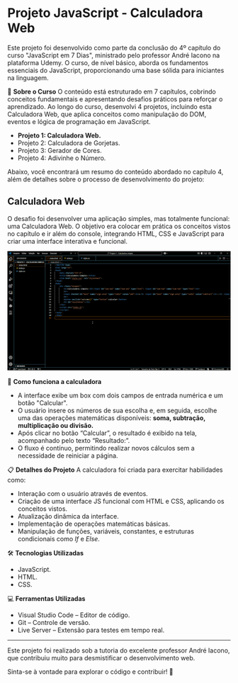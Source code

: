 # Projeto JavaScript - Calculadora Web

Este projeto foi desenvolvido como parte da conclusão do 4º capítulo do curso "JavaScript em 7 Dias", ministrado pelo professor André Iacono na plataforma Udemy. O curso, de nível básico, aborda os fundamentos essenciais do JavaScript, proporcionando uma base sólida para iniciantes na linguagem.

🎯 **Sobre o Curso**
O conteúdo está estruturado em 7 capítulos, cobrindo conceitos fundamentais e apresentando desafios práticos para reforçar o aprendizado. Ao longo do curso, desenvolvi 4 projetos, incluindo esta Calculadora Web, que aplica conceitos como manipulação do DOM, eventos e lógica de programação em JavaScript.

- **Projeto 1: Calculadora Web.**
- Projeto 2: Calculadora de Gorjetas.
- Projeto 3: Gerador de Cores.
- Projeto 4: Adivinhe o Número.

Abaixo, você encontrará um resumo do conteúdo abordado no capítulo 4, além de detalhes sobre o processo de desenvolvimento do projeto:

## Calculadora Web

O desafio foi desenvolver uma aplicação simples, mas totalmente funcional: uma Calculadora Web. O objetivo era colocar em prática os conceitos vistos no capítulo e ir além do console, integrando HTML, CSS e JavaScript para criar uma interface interativa e funcional.

<img src="Imagens\AnimaçãoCalculadoraWeb.gif">


📌 **Como funciona a calculadora**

- A interface exibe um box com dois campos de entrada numérica e um botão "Calcular".
- O usuário insere os números de sua escolha e, em seguida, escolhe uma das operações matemáticas disponíveis: **soma, subtração, multiplicação ou divisão.**
- Após clicar no botão “Calcular”, o resultado é exibido na tela, acompanhado pelo texto “Resultado:”.
- O fluxo é contínuo, permitindo realizar novos cálculos sem a necessidade de reiniciar a página.

📋 **Detalhes do Projeto**
A calculadora foi criada para exercitar habilidades como:

- Interação com o usuário através de eventos.
- Criação de uma interface JS funcional com HTML e CSS, aplicando os conceitos vistos.
- Atualização dinâmica da interface.
- Implementação de operações matemáticas básicas.
- Manipulação de funções, variáveis, constantes, e estruturas condicionais como *If* e *Else*.

🛠️ **Tecnologias Utilizadas**

- JavaScript.
- HTML.
- CSS.

💻 **Ferramentas Utilizadas**

- Visual Studio Code – Editor de código.
- Git – Controle de versão.
- Live Server – Extensão para testes em tempo real.

-----

Este projeto foi realizado sob a tutoria do excelente professor André Iacono, que contribuiu muito para desmistificar o desenvolvimento web.

Sinta-se à vontade para explorar o código e contribuir! 🚀
